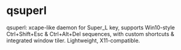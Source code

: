 # qsuperl
qsuperl: xcape-like daemon for Super_L key, supports Win10-style Ctrl+Shift+Esc &amp; Ctrl+Alt+Del sequences, with custom shortcuts &amp; integrated window tiler. Lightweight, X11-compatible.

